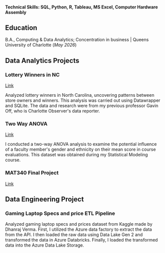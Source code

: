 
#### Technical Skills: SQL, Python, R, Tableau, MS Excel, Computer Hardware Assembly

## Education
B.A., Computing & Data Analytics; Concentration in business | Queens University of Charlotte (_May 2026_)

## Data Analytics Projects

### Lottery Winners in NC
[Link](https://www.datawrapper.de/_/uU3Fh/)

Analyzed lottery winners in North Carolina, uncovering patterns between store owners and winners. This analysis was carried out using Datawrapper and SQLite. The data and research were from my previous professor Gavin Off, who is Charlotte Observer's data reporter.

### Two Way ANOVA 
[Link](https://rawcdn.githack.com/HannaNguy/Portfolio/ab2cc92f367301530c18df0b94e56a0de33000c5/practice-two-way-ANOVA.html)

I conducted a two-way ANOVA analysis to examine the potential influence of a faculty member's gender and ethnicity on their mean score in course evaluations. This dataset was obtained during my Statistical Modeling course.

### MAT340 Final Project
[Link](https://github.com/HannaNguy/Portfolio/blob/5f3fa4c569e29a27a69c6df0e7710973a74ef9ab/MAT_340_Final_Project.ipynb)

## Data Engineering Project

### Gaming Laptop Specs and price ETL Pipeline

Analyzed gaming laptop specs and prices dataset from Kaggle made by Dhanraj Verma. First, I utilized the Azure data factory to extract the data from the API. I then loaded the raw data using Data Lake Gen 2 and transformed the data in Azure Databricks. Finally, I loaded the transformed data into the Azure Data Lake Storage.
